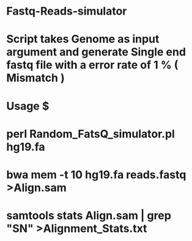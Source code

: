 # Fastq-Reads-simulator
# Script takes Genome as input argument and generate Single end fastq file with a error rate of 1 % ( Mismatch )
# Usage $ 
# perl Random_FatsQ_simulator.pl hg19.fa
# bwa mem -t 10 hg19.fa reads.fastq >Align.sam
# samtools stats Align.sam | grep "SN" >Alignment_Stats.txt

